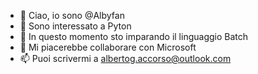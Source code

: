 - 👋 Ciao, io sono @Albyfan
- 👀 Sono interessato a Pyton
- 🌱 In questo momento sto imparando il linguaggio Batch
- 💞️ Mi piacerebbe collaborare con Microsoft
- 📫 Puoi scrivermi a albertog.accorso@outlook.com 

<!---
Albyfan/Albyfan is a ✨ special ✨ repository because its `README.md` (this file) appears on your GitHub profile.
You can click the Preview link to take a look at your changes.
--->

